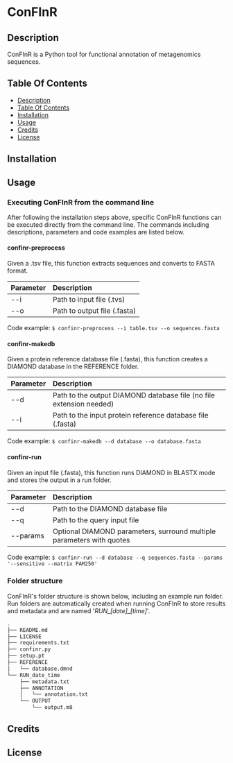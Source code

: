 # ConFInR

## Description
ConFInR is a Python tool for functional annotation of metagenomics sequences.

## Table Of Contents
* [Description](https://github.com/kjradem/ConFInR/blob/master/README.md#description)
* [Table Of Contents](https://github.com/kjradem/ConFInR/blob/master/README.md#table-of-contents)
* [Installation](https://github.com/kjradem/ConFInR/blob/master/README.md#installation)
* [Usage](https://github.com/kjradem/ConFInR/blob/master/README.md#usage)
* [Credits](https://github.com/kjradem/ConFInR/blob/master/README.md#credits)
* [License](https://github.com/kjradem/ConFInR/blob/master/LICENSE)

## Installation

## Usage



### Executing ConFInR from the command line
After following the installation steps above, specific ConFInR functions can be executed directly from the command line. The commands including descriptions, parameters and code examples are listed below.

#### confinr-preprocess
Given a .tsv file, this function extracts sequences and converts to FASTA format.

| Parameter | Description |
| :-------- | :---------- |
| --i       | Path to input file (.tvs)     |
| --o       | Path to output file (.fasta)  |

Code example: ```$ confinr-preprocess --i table.tsv --o sequences.fasta```


#### confinr-makedb
Given a protein reference database file (.fasta), this function creates a DIAMOND database in the REFERENCE folder. 

| Parameter | Description |
| :-------- | :---------- |
| --d       | Path to the output DIAMOND database file (no file extension needed) |
| --i       | Path to the input protein reference database file (.fasta)          |

Code example: ```$ confinr-makedb --d database --o database.fasta```


#### confinr-run
Given an input file (.fasta), this function runs DIAMOND in BLASTX mode and stores the output in a run folder.

| Parameter | Description |
| :-------- | :---------- |
| --d       | Path to the DIAMOND database file                                     |
| --q       | Path to the query input file                                          |
| --params  | Optional DIAMOND parameters, surround multiple parameters with quotes |

Code example: ```$ confinr-run --d database --q sequences.fasta --params '--sensitive --matrix PAM250'```


### Folder structure
ConFInR's folder structure is shown below, including an example run folder. Run folders are automatically created when running ConFInR to store results and metadata and are named '_RUN\_[date]\_[time]_'.
```bash
.
├── README.md
├── LICENSE
├── requirements.txt
├── confinr.py
├── setup.pt
├── REFERENCE
│   └── database.dmnd
└── RUN_date_time
    ├── metadata.txt
    ├── ANNOTATION
    │   └── annotation.txt
    └── OUTPUT
        └── output.m8
```

## Credits

## License
